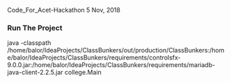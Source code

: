 Code_For_Acet-Hackathon 5 Nov, 2018

### Run The Project
java -classpath /home/balor/IdeaProjects/ClassBunkers/out/production/ClassBunkers:/home/balor/IdeaProjects/ClassBunkers/requirements/controlsfx-9.0.0.jar:/home/balor/IdeaProjects/ClassBunkers/requirements/mariadb-java-client-2.2.5.jar college.Main
